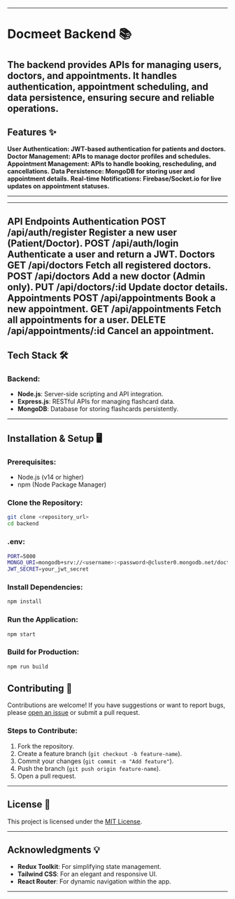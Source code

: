 

---

# Docmeet Backend 📚  

The backend provides APIs for managing users, doctors, and appointments. It handles authentication, appointment scheduling, and data persistence, ensuring secure and reliable operations.
---

## Features ✨

**User Authentication: JWT-based authentication for patients and doctors.**
**Doctor Management: APIs to manage doctor profiles and schedules.**
**Appointment Management: APIs to handle booking, rescheduling, and cancellations.**
**Data Persistence: MongoDB for storing user and appointment details.**
**Real-time Notifications: Firebase/Socket.io for live updates on appointment statuses.**

---
---

API Endpoints
Authentication
POST /api/auth/register
Register a new user (Patient/Doctor).
POST /api/auth/login
Authenticate a user and return a JWT.
Doctors
GET /api/doctors
Fetch all registered doctors.
POST /api/doctors
Add a new doctor (Admin only).
PUT /api/doctors/:id
Update doctor details.
Appointments
POST /api/appointments
Book a new appointment.
GET /api/appointments
Fetch all appointments for a user.
DELETE /api/appointments/:id
Cancel an appointment.
---
## Tech Stack 🛠️



### Backend:
- **Node.js**: Server-side scripting and API integration.
- **Express.js**: RESTful APIs for managing flashcard data.
- **MongoDB**: Database for storing flashcards persistently.

---

## Installation & Setup 🖥️

### Prerequisites:
- Node.js (v14 or higher)
- npm (Node Package Manager)

### Clone the Repository:
```bash
git clone <repository_url>
cd backend

```


### .env:
```bash
PORT=5000
MONGO_URI=mongodb+srv://<username>:<password>@cluster0.mongodb.net/doctor_appointment
JWT_SECRET=your_jwt_secret


```



### Install Dependencies:
```bash
npm install
```

### Run the Application:
```bash
npm start
```

### Build for Production:
```bash
npm run build
```







## Contributing 🤝

Contributions are welcome! If you have suggestions or want to report bugs, please [open an issue](https://github.com/your-username/doctor-appointment-backend-app/issues) or submit a pull request.  

### Steps to Contribute:
1. Fork the repository.
2. Create a feature branch (`git checkout -b feature-name`).
3. Commit your changes (`git commit -m "Add feature"`).
4. Push the branch (`git push origin feature-name`).
5. Open a pull request.

---

## License 📜

This project is licensed under the [MIT License](LICENSE).  

---

## Acknowledgments 💡
- **Redux Toolkit**: For simplifying state management.
- **Tailwind CSS**: For an elegant and responsive UI.
- **React Router**: For dynamic navigation within the app.

---

